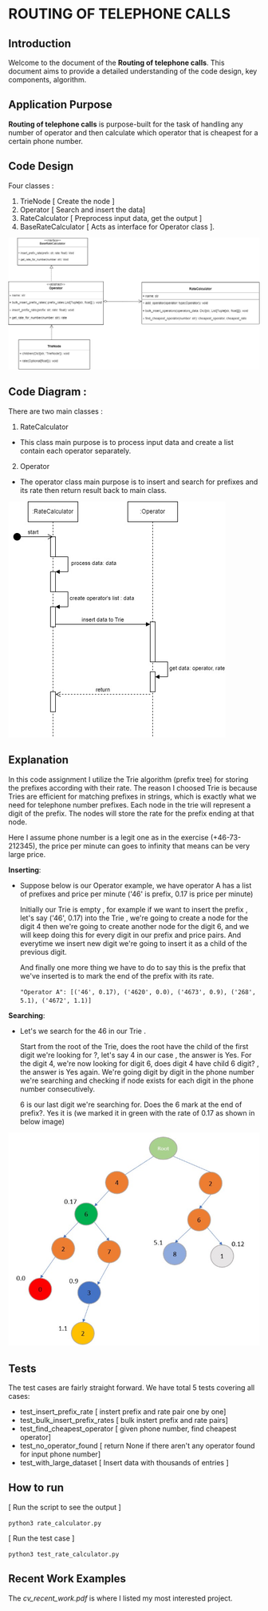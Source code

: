ROUTING OF TELEPHONE CALLS
==============================================

Introduction
------------
Welcome to the document of the **Routing of telephone calls**. This document aims to provide a detailed understanding of the code design, key components, algorithm. 

Application Purpose
--------------------
**Routing of telephone calls**  is purpose-built for the task of handling any number of operator and then calculate which operator that is cheapest for a certain phone number.

Code Design
--------------------

Four classes : 
1. TrieNode [ Create the node ]
2. Operator [ Search and insert the data]
3. RateCalculator [ Preprocess input data, get the output ]
4. BaseRateCalculator [ Acts as interface for Operator class ].

![alt text](visualize_images/RateCalculator.jpg "Trie Node Visualize")


Code Diagram :
--------------------

There are two main classes :

1. RateCalculator 
* This class main purpose is to process input data and create a list contain each operator separately.
2. Operator
* The operator class main purpose is to insert and search for prefixes and its rate then return result back to main class.


![alt text](visualize_images/RateCalculator-Diagram.jpg "Trie Node Visualize")

Explanation
--------------------
In this code assignment I utilize the Trie algorithm (prefix tree) for storing the prefixes according with their rate. The reason I choosed Trie is because Tries are efficient for matching prefixes in strings, which is exactly what we need for telephone number prefixes. Each node in the trie will represent a digit of the prefix. The nodes will store the rate for the prefix ending at that node.

Here I assume phone number is a legit one as in the exercise (+46-73-212345), the price per minute can goes to infinity that means can be very large price. 

**Inserting**:

* Suppose below is our Operator example, we have operator A has a list of prefixes and price per minute ('46' is prefix, 0.17 is price per minute)

    Initially our Trie is empty , for example if we want to insert the prefix , let's say ('46', 0.17) into the Trie , we're going to create a node for the digit 4 then we're going to create another node for the digit 6, and we will keep doing this for every digit in our prefix and price pairs. And everytime we insert new digit we're going to insert it as a child of the previous digit.

    And finally one more thing we have to do to say this is the prefix that we've inserted is to mark the end of the prefix with its rate.

    `"Operator A": [('46', 0.17), ('4620', 0.0), ('4673', 0.9), ('268', 5.1), ('4672', 1.1)]`

**Searching**:

* Let's we search for the 46 in our Trie .

    Start from the root of the Trie, does the root have the child of the first digit we're looking for ?, let's say 4 in our case , the answer is Yes. For the digit 4, we're now looking for digit 6, does digit 4 have child 6 digit? , the answer is Yes again. We're going digit by digit in the phone number we're searching and checking if node exists for each digit in the phone number consecutively.

    6 is our last digit we're searching for. Does the 6 mark at the end of prefix?. Yes it is (we marked it in green with the rate of 0.17 as shown in below image)

![alt text](visualize_images/trienode_visualize.jpg "Trie Node Visualize")


Tests
--------------------
The test cases are fairly straight forward. We have total 5 tests covering all cases:

* test_insert_prefix_rate [ instert prefix and rate pair one by one]
* test_bulk_insert_prefix_rates [ bulk instert prefix and rate pairs]
* test_find_cheapest_operator [ given phone number, find cheapest operator]
* test_no_operator_found [ return None if there aren't any operator found for input phone number]
* test_with_large_dataset [ Insert data with thousands of entries ]


How to run
--------------------
[ Run the script to see the output ]

`python3 rate_calculator.py`

[ Run the test case ]

`python3 test_rate_calculator.py`

Recent Work Examples
--------------------
The *cv_recent_work.pdf* is where I listed my most interested project. 

